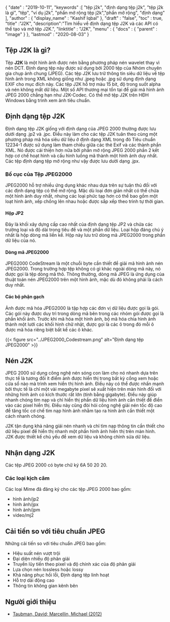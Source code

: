 {
  "date" : "2019-10-11",
  "keywords" :[ "tệp j2k", "định dạng tệp j2k", "tệp j2k là gì", "tệp", "ví dụ j2k", "phần mở rộng tệp j2k","phần mở rộng", "định dạng" ],
  "author" : {
    "display_name" : "Kashif Iqbal"
},
  "draft" : "false",
  "toc" : true,
  "title" :"J2K",
  "description":"Tìm hiểu về định dạng tệp J2K và các API có thể tạo và mở tệp J2K.",
  "linktitle" : "J2K",
  "menu" : {
    "docs" : {
      "parent" : "image"
}
},
  "lastmod" : "2020-08-03"
}

## Tệp J2K là gì?

Tệp **J2K** là một hình ảnh được nén bằng phương pháp nén wavelet thay vì nén DCT. Định dạng tệp này được sử dụng bởi 2000 tệp của Nhóm chuyên gia chụp ảnh chung (JPEG). Các tệp J2K lưu trữ thông tin siêu dữ liệu về tệp hình ảnh trong XML không giống như .jpeg hoặc .jpg sử dụng định dạng EXIF cho mục đích này. Các tệp J2K hỗ trợ màu 15 bit, độ trong suốt alpha và nén không mất dữ liệu. Một số API thương mại tồn tại để giải mã hình ảnh JPEG 2000 chẳng hạn như J2K-Codec. Có thể mở tệp J2K trên HĐH Windows bằng trình xem ảnh tiêu chuẩn.

## Định dạng tệp J2K ##

Định dạng tệp J2K giống với định dạng của JPEG 2000 thường được lưu dưới dạng .jp2 và .jpc. Điều này làm cho các tệp J2K tuân theo cùng một phương pháp mã hóa siêu dữ liệu ở định dạng XML trong đó Tiêu chuẩn 12234-1 được sử dụng làm tham chiếu giữa các thẻ Exif và các thành phần XML. Nó được cải thiện hơn nữa bởi phần mở rộng JPEG 2000 phần 2 kết hợp cơ chế hoạt hình và cấu hình luồng mã thành một hình ảnh duy nhất. Các tệp định dạng tệp mở rộng như vậy được lưu dưới dạng .jpx.

### Bố cục của Tệp JPEG2000 ###

JPEG2000 hỗ trợ nhiều ứng dụng khác nhau dựa trên sự tuân thủ đối với các định dạng tệp có thể mở rộng. Mặc dù loại đơn giản nhất có thể chứa một hình ảnh duy nhất, nhưng các loại phức tạp hơn có thể bao gồm một loạt hình ảnh, xếp chồng lên nhau hoặc được sắp xếp theo trình tự thời gian.

#### Hộp JP2 ####
Đây là khối xây dựng cấp cao nhất của định dạng tệp JP2 và chứa các trường loại và độ dài trong tiêu đề và một phần dữ liệu. Loại hộp đáng chú ý nhất là hộp dòng mã liền kề. Hộp này lưu trữ dòng mã JPEG2000 trong phần dữ liệu của nó.

#### Dòng mã JPEG2000 ####

JPEG2000 CodeStream là một chuỗi byte cần thiết để giải mã hình ảnh nén JPEG2000. Trong trường hợp tệp không có gì khác ngoài dòng mã này, nó được gọi là tệp dòng mã thô. Thông thường, dòng mã JPEG là ứng dụng của thuật toán nén JPEG2000 trên một hình ảnh, mặc dù đó không phải là cách duy nhất.

#### Các bộ phận gạch ####

Ảnh được mã hóa JPEG2000 là tập hợp các đơn vị dữ liệu được gọi là gói. Các gói này được duy trì trong dòng mã bên trong các nhóm gói được gọi là phần khối ảnh. Trước khi mã hóa một hình ảnh, bộ mã hóa chia hình ảnh thành một lưới các khối hình chữ nhật, được gọi là các ô trong đó mỗi ô được mã hóa riêng biệt bất kể các ô khác.

{{< figure src="../JPEG2000_Codestream.png" alt="Định dạng tệp JPEG2000" >}}

## Nén J2K ##
JPEG 2000 sử dụng công nghệ nén sóng con làm cho nó nhanh dựa trên thực tế là tương đối ít điểm ảnh được hiển thị trong bất kỳ cổng xem hoặc cửa sổ nào mà trình xem hiển thị hình ảnh. Điều này có thể được nhấn mạnh bởi thực tế là chỉ một vài megabyte pixel sẽ xuất hiện trên màn hình đối với những hình ảnh có kích thước rất lớn (tính bằng gigabyte). Điều này giúp nhanh chóng tìm nạp và chỉ hiển thị phần dữ liệu hình ảnh cần thiết để điền vào các pixel hiển thị. Điều này cũng đòi hỏi công nghệ giải nén tốc độ cao để tăng tốc cơ chế tìm nạp hình ảnh nhằm tạo ra hình ảnh cần thiết một cách nhanh chóng.

J2K tận dụng khả năng giải nén nhanh và chỉ tìm nạp thông tin cần thiết cho dữ liệu pixel để hiển thị nhanh một phần hình ảnh hiển thị trên màn hình. J2K được thiết kế chủ yếu để xem dữ liệu và không chỉnh sửa dữ liệu.

## Nhận dạng J2K ##
Các tệp JPEG 2000 có byte chữ ký 6A 50 20 20.

### Các loại kịch câm ###
Các loại Mime đã đăng ký cho các tệp JPEG 2000 bao gồm:
* hình ảnh/jp2
* hình ảnh/jpx
* hình ảnh/jpm
* video/mj2

## Cải tiến so với tiêu chuẩn JPEG ##
Những cải tiến so với tiêu chuẩn JPEG bao gồm:
* Hiệu suất nén vượt trội
* Đại diện nhiều độ phân giải
* Truyền lũy tiến theo pixel và độ chính xác của độ phân giải
* Lựa chọn nén lossless hoặc lossy
* Khả năng phục hồi lỗi, Định dạng tệp linh hoạt
* Hỗ trợ dải động cao
* Thông tin không gian kênh bên

## Người giới thiệu ##
* [Taubman, David; Marcellin, Michael (2012)](https://books.google.com/books?id=y7HeBwAAQBAJ&pg=PA402)

